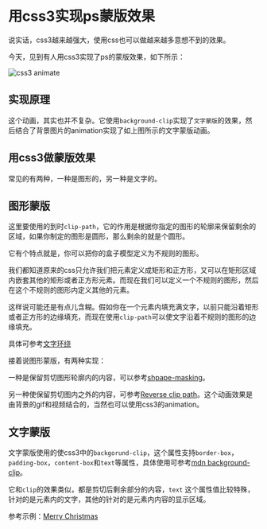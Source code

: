 # 用css3实现ps蒙版效果

说实话，css3越来越强大，使用css也可以做越来越多意想不到的效果。

今天，见到有人用css3实现了ps的蒙版效果，如下所示：

![css3 animate](https://github.com/lvzhenbang/css3-animate/blob/master/imgs/animate.gif)

## 实现原理

这个动画，其实也并不复杂。它使用`background-clip`实现了`文字蒙版`的效果，然后结合了背景图片的animation实现了如上图所示的文字蒙版动画。

## 用css3做蒙版效果

常见的有两种，一种是图形的，另一种是文字的。

## 图形蒙版

这里要使用的到时`clip-path`，它的作用是根据你指定的图形的轮廓来保留剩余的区域，如果你制定的图形是圆形，那么剩余的就是个圆形。

它有个特点就是，你可以把你的盒子模型定义为不规则的图形。

我们都知道原来的css只允许我们把元素定义成矩形和正方形，又可以在矩形区域内嵌套其他的矩形或者正方形元素。而现在我们可以定义一个不规则的图形，然后在这个不规则的图形内定义其他的元素。

这样说可能还是有点儿含糊。假如你在一个元素内填充满文字，以前只能沿着矩形或者正方形的边缘填充，而现在使用`clip-path`可以使文字沿着不规则的图形的边缘填充。

具体可参考[文字环绕](https://codepen.io/stacy/pen/aWKerN)

接着说图形蒙版，有两种实现：

一种是保留剪切图形轮廓内的内容，可以参考[shpape-masking](https://jsfiddle.net/sanlv/sfw2a3q5/16/)。

另一种使保留剪切图内之外的内容，可参考[Reverse clip path](https://codepen.io/Zeaklous/pen/mVEwje)。这个动画效果是由背景的gif和视频结合的，当然也可以使用css3的animation。

## 文字蒙版

文字蒙版使用的使css3中的`backgorund-clip`，这个属性支持`border-box`，`padding-box`，`content-box`和`text`等属性，具体使用可参考[mdn background-clip](https://developer.mozilla.org/en-US/docs/Web/CSS/background-clip)。

它和`clip`的效果类似，都是剪切后剩余部分的内容，`text` 这个属性值比较特殊，针对的是元素内的文字，其他的针对的是元素内内容的显示区域。

参考示例：[Merry Christmas](https://codepen.io/bradtraversy/pen/BvKOKp)
